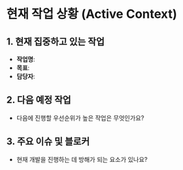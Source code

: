 # 현재 작업 상황 (Active Context)

## 1. 현재 집중하고 있는 작업  
- **작업명**:  
- **목표**:  
- **담당자**:

## 2. 다음 예정 작업  
- 다음에 진행할 우선순위가 높은 작업은 무엇인가요?

## 3. 주요 이슈 및 블로커  
- 현재 개발을 진행하는 데 방해가 되는 요소가 있나요?

